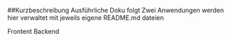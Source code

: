 ##Kurzbeschreibung
Ausführliche Doku folgt
Zwei Anwendungen werden hier verwaltet mit jeweils eigene README.md dateien

Frontent
Backend
##
